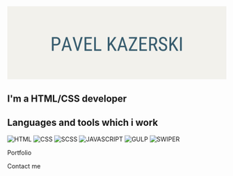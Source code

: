 ![Header](https://github.com/pavelkazerski/pavelkazerski/blob/main/assets/Pavel%20Kazerski.png)

## I'm a HTML/CSS developer

## Languages and tools which i work
![HTML](https://img.shields.io/badge/-HTML-#F2F1EC?style=for-the-badge&logo=appveyor)
![CSS](https://img.shields.io/badge/-CSS-#F2F1EC?style=for-the-badge&logo=appveyor)
![SCSS](https://img.shields.io/badge/-SCSS-#F2F1EC?style=for-the-badge&logo=appveyor)
![JAVASCRIPT](https://img.shields.io/badge/-JAVASCRIPT-#F2F1EC?style=for-the-badge&logo=appveyor)
![GULP](https://img.shields.io/badge/-GULP-#F2F1EC?style=for-the-badge&logo=appveyor)
![SWIPER](https://img.shields.io/badge/-SWIPER-#F2F1EC?style=for-the-badge&logo=appveyor)

Portfolio

Contact me
